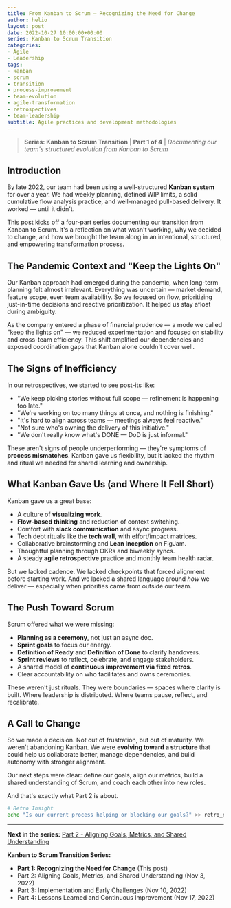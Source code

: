 ```yaml
---
title: From Kanban to Scrum – Recognizing the Need for Change
author: helio
layout: post
date: 2022-10-27 10:00:00+00:00
series: Kanban to Scrum Transition
categories:
- Agile
- Leadership
tags:
- kanban
- scrum
- transition
- process-improvement
- team-evolution
- agile-transformation
- retrospectives
- team-leadership
subtitle: Agile practices and development methodologies
---
```


> **Series: Kanban to Scrum Transition** | **Part 1 of 4** | _Documenting our team's structured evolution from Kanban to Scrum_

## Introduction

By late 2022, our team had been using a well-structured **Kanban system** for over a year. We had weekly planning, defined WIP limits, a solid cumulative flow analysis practice, and well-managed pull-based delivery. It worked — until it didn't.

This post kicks off a four-part series documenting our transition from Kanban to Scrum. It's a reflection on what wasn't working, why we decided to change, and how we brought the team along in an intentional, structured, and empowering transformation process.

## The Pandemic Context and "Keep the Lights On"

Our Kanban approach had emerged during the pandemic, when long-term planning felt almost irrelevant. Everything was uncertain — market demand, feature scope, even team availability. So we focused on flow, prioritizing just-in-time decisions and reactive prioritization. It helped us stay afloat during ambiguity.

As the company entered a phase of financial prudence — a mode we called "keep the lights on" — we reduced experimentation and focused on stability and cross-team efficiency. This shift amplified our dependencies and exposed coordination gaps that Kanban alone couldn't cover well.

## The Signs of Inefficiency

In our retrospectives, we started to see post-its like:

- "We keep picking stories without full scope — refinement is happening too late."
- "We're working on too many things at once, and nothing is finishing."
- "It's hard to align across teams — meetings always feel reactive."
- "Not sure who's owning the delivery of this initiative."
- "We don't really know what's DONE — DoD is just informal."

These aren't signs of people underperforming — they're symptoms of **process mismatches**. Kanban gave us flexibility, but it lacked the rhythm and ritual we needed for shared learning and ownership.

## What Kanban Gave Us (and Where It Fell Short)

Kanban gave us a great base:

- A culture of **visualizing work**.
- **Flow-based thinking** and reduction of context switching.
- Comfort with **slack communication** and async progress.
- Tech debt rituals like the **tech wall**, with effort/impact matrices.
- Collaborative brainstorming and **Lean Inception** on FigJam.
- Thoughtful planning through OKRs and biweekly syncs.
- A steady **agile retrospective** practice and monthly team health radar.

But we lacked cadence. We lacked checkpoints that forced alignment before starting work. And we lacked a shared language around _how_ we deliver — especially when priorities came from outside our team.

## The Push Toward Scrum

Scrum offered what we were missing:

- **Planning as a ceremony**, not just an async doc.
- **Sprint goals** to focus our energy.
- **Definition of Ready** and **Definition of Done** to clarify handovers.
- **Sprint reviews** to reflect, celebrate, and engage stakeholders.
- A shared model of **continuous improvement via fixed retros**.
- Clear accountability on who facilitates and owns ceremonies.

These weren't just rituals. They were boundaries — spaces where clarity is built. Where leadership is distributed. Where teams pause, reflect, and recalibrate.

## A Call to Change

So we made a decision. Not out of frustration, but out of maturity. We weren't abandoning Kanban. We were **evolving toward a structure** that could help us collaborate better, manage dependencies, and build autonomy with stronger alignment.

Our next steps were clear: define our goals, align our metrics, build a shared understanding of Scrum, and coach each other into new roles.

And that's exactly what Part 2 is about.

```bash
# Retro Insight
echo "Is our current process helping or blocking our goals?" >> retro_notes_oct2022.txt
```

---

**Next in the series:** [Part 2 - Aligning Goals, Metrics, and Shared Understanding](/posts/2022-11-03-scrum-transition-part2/)

**Kanban to Scrum Transition Series:**

- **Part 1: Recognizing the Need for Change** (This post)
- Part 2: Aligning Goals, Metrics, and Shared Understanding (Nov 3, 2022)
- Part 3: Implementation and Early Challenges (Nov 10, 2022)
- Part 4: Lessons Learned and Continuous Improvement (Nov 17, 2022)
